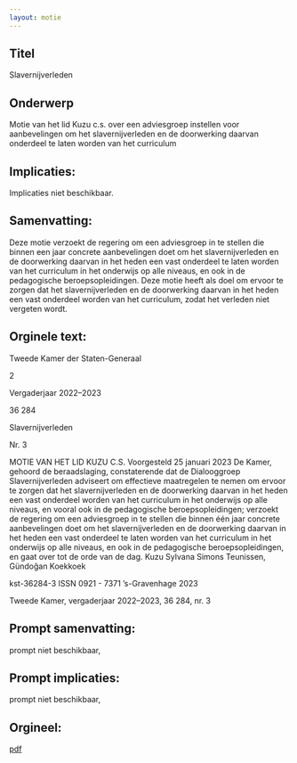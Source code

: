 ```yaml
---
layout: motie
---
```

## Titel
Slavernijverleden
## Onderwerp
Motie van het lid Kuzu c.s. over een adviesgroep instellen voor aanbevelingen om het slavernijverleden en de doorwerking daarvan onderdeel te laten worden van het curriculum
## Implicaties:
Implicaties niet beschikbaar.
## Samenvatting:

Deze motie verzoekt de regering om een adviesgroep in te stellen die binnen een jaar concrete aanbevelingen doet om het slavernijverleden en de doorwerking daarvan in het heden een vast onderdeel te laten worden van het curriculum in het onderwijs op alle niveaus, en ook in de pedagogische beroepsopleidingen. Deze motie heeft als doel om ervoor te zorgen dat het slavernijverleden en de doorwerking daarvan in het heden een vast onderdeel worden van het curriculum, zodat het verleden niet vergeten wordt.
## Orginele text:


Tweede Kamer der Staten-Generaal

2

Vergaderjaar 2022–2023

36 284

Slavernijverleden

Nr. 3

MOTIE VAN HET LID KUZU C.S.
Voorgesteld 25 januari 2023
De Kamer,
gehoord de beraadslaging,
constaterende dat de Dialooggroep Slavernijverleden adviseert om
effectieve maatregelen te nemen om ervoor te zorgen dat het slavernijverleden en de doorwerking daarvan in het heden een vast onderdeel
worden van het curriculum in het onderwijs op alle niveaus, en vooral ook
in de pedagogische beroepsopleidingen;
verzoekt de regering om een adviesgroep in te stellen die binnen één jaar
concrete aanbevelingen doet om het slavernijverleden en de doorwerking
daarvan in het heden een vast onderdeel te laten worden van het
curriculum in het onderwijs op alle niveaus, en ook in de pedagogische
beroepsopleidingen,
en gaat over tot de orde van de dag.
Kuzu
Sylvana Simons
Teunissen,
Gündoğan
Koekkoek

kst-36284-3
ISSN 0921 - 7371
’s-Gravenhage 2023

Tweede Kamer, vergaderjaar 2022–2023, 36 284, nr. 3


## Prompt samenvatting:
prompt niet beschikbaar,

## Prompt implicaties:
prompt niet beschikbaar,
## Orgineel:
[pdf](https://gegevensmagazijn.tweedekamer.nl/OData/v4/2.0/Document(ef5bc6c3-5cab-4c39-89bc-96a43d5a8e5b)/resource)
